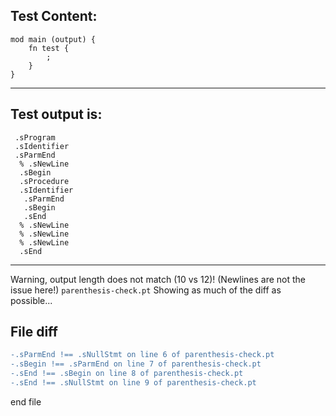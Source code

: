 
Test Content: 
-------------------------
```
mod main (output) {
    fn test {
        ;
    }
}
```
------------------------
Test output is: 
-------------------------
```
 .sProgram
 .sIdentifier
 .sParmEnd
  % .sNewLine
  .sBegin
  .sProcedure
  .sIdentifier
   .sParmEnd
   .sBegin
   .sEnd
  % .sNewLine
  % .sNewLine
  % .sNewLine
  .sEnd

```
------------------------
Warning, output length does not match (10 vs 12)!  (Newlines are not the issue here!) `parenthesis-check.pt`
Showing as much of the diff as possible...

File diff
-------------------------
```diff
-.sParmEnd !== .sNullStmt on line 6 of parenthesis-check.pt
-.sBegin !== .sParmEnd on line 7 of parenthesis-check.pt
-.sEnd !== .sBegin on line 8 of parenthesis-check.pt
-.sEnd !== .sNullStmt on line 9 of parenthesis-check.pt

```
end file
